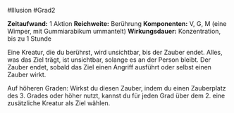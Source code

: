 #Illusion #Grad2 

**Zeitaufwand:** 1 Aktion
**Reichweite:** Berührung
**Komponenten:** V, G, M (eine Wimper, mit Gummiarabikum ummantelt)
**Wirkungsdauer:** Konzentration, bis zu 1 Stunde

Eine Kreatur, die du berührst, wird unsichtbar, bis der Zauber endet. Alles, was das Ziel trägt, ist unsichtbar, solange es an der Person bleibt. Der Zauber endet, sobald das Ziel einen Angriff ausführt oder selbst einen Zauber wirkt.

Auf höheren Graden: Wirkst du diesen Zauber, indem du einen Zauberplatz des 3. Grades oder höher nutzt, kannst du für jeden Grad über dem 2. eine zusätzliche Kreatur als Ziel wählen.
